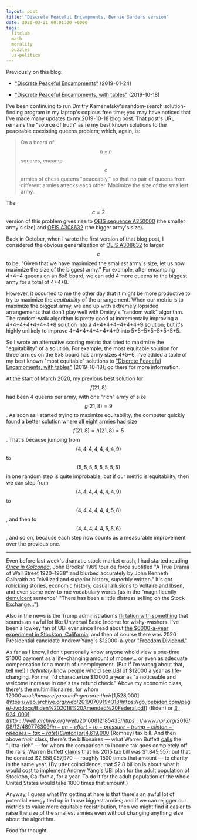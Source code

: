 ```yaml
---
layout: post
title: "Discrete Peaceful Encampments, Bernie Sanders version"
date: 2020-03-21 00:01:00 +0000
tags:
  litclub
  math
  morality
  puzzles
  us-politics
---
```


Previously on this blog:

* ["Discrete Peaceful Encampments"](/blog/2019/01/24/discrete-peaceful-encampments/) (2019-01-24)

* ["Discrete Peaceful Encampments, with tables"](/blog/2019/10/18/discrete-peaceful-encampments-with-tables/) (2019-10-18)

I've been continuing to run Dmitry Kamenetsky's random-search solution-finding program in my laptop's
copious free time; you may have noticed that I've made many updates to my 2019-10-18 blog post.
That post's URL remains the "source of truth" as re my best known solutions to the peaceable coexisting
queens problem; which, again, is:

> On a board of $$n\times n$$ squares, encamp $$c$$ armies of chess queens "peaceably,"
> so that no pair of queens from different armies attacks each other. Maximize the size of
> the smallest army.

The $$c=2$$ version of this problem gives rise to [OEIS sequence A250000](https://oeis.org/A250000)
(the smaller army's size) and [OEIS A308632](https://oeis.org/A308632) (the bigger army's size).

Back in October, when I wrote the first version of that blog post, I considered the obvious generalization
of [OEIS A308632](https://oeis.org/A308632) to larger $$c$$ to be, "Given that we have maximized the
small<i>est</i> army's size, let us now maximize the size of the bigg<i>est</i> army." For example, after
encamping 4+4+4 queens on an 8x8 board, we can add 4 more queens to the biggest army for a total of 4+4+8.

However, it occurred to me the other day that it might be more productive
to try to maximize the _equitability_ of the arrangement. When our metric is to maximize the biggest army,
we end up with extremely lopsided arrangements that don't play well with Dmitry's "random walk" algorithm.
The random-walk algorithm is pretty good at incrementally improving a 4+4+4+4+4+4+4+8 solution into
a 4+4+4+4+4+4+4+9 solution; but it's highly unlikely to improve 4+4+4+4+4+4+4+9 into 5+5+5+5+5+5+5+5.

So I wrote an alternative scoring metric that tried to maximize the "equitability" of a solution. For
example, the most equitable solution for three armies on the 8x8 board has army sizes 4+5+6. I've added
a table of my best known "most equitable" solutions to
["Discrete Peaceful Encampments, with tables"](/blog/2019/10/18/discrete-peaceful-encampments-with-tables/) (2019-10-18);
go there for more information.

At the start of March 2020, my previous best solution for $$f(21,8)$$ had been 4 queens per army,
with one "rich" army of size $$g(21,8)=9$$. As soon as I started trying to maximize equitability, the computer
quickly found a better solution where all eight armies had size $$f(21,8)=h(21,8)=5$$. That's because jumping
from $$(4,4,4,4,4,4,4,9)$$ to $$(5,5,5,5,5,5,5,5)$$ in one random step is quite improbable; but if
our metric is equitability, then we can step from $$(4,4,4,4,4,4,4,9)$$ to $$(4,4,4,4,4,4,5,8)$$,
and then to $$(4,4,4,4,4,5,5,6)$$, and so on, because each step now counts as a measurable improvement
over the previous one.

----

Even before last week's dramatic stock-market crash, I had started reading
[_Once in Golconda_](https://amzn.to/2UaBgZn), John Brooks' 1969
tour de force subtitled "A True Drama of Wall Street 1920–1938" and blurbed accurately
by John Kenneth Galbraith as "civilized and superior history, superbly written."
It's got rollicking stories, economic history, casual allusions to Voltaire and Ibsen,
and even some new-to-me vocabulary words (as in the "magnificently
[demulcent](https://en.wiktionary.org/wiki/demulcent) sentence"
"There has been a little distress selling on the Stock Exchange...").

Also in the news is the Trump administration's [flirtation with something](https://www.bloomberg.com/news/articles/2020-03-18/mnuchin-proposes-500b-in-checks-based-on-income-family-size)
that sounds an awful lot like Universal Basic Income for wishy-washers.
I've been a lowkey fan of UBI ever since I read about
[the $6000-a-year experiment in Stockton, California](https://nymag.com/intelligencer/2019/10/universal-basic-income-stockton-california.html);
and then of course there was 2020 Presidential candidate Andrew Yang's $12000-a-year
["Freedom Dividend."](http://web.archive.org/web/20191230065530/https://www.yang2020.com/what-is-freedom-dividend-faq/)

As far as I know, I don't personally know anyone who'd view a one-time $1000 payment as a life-changing
amount of money... or even as adequate compensation for a month of unemployment.
(But if I'm wrong about that, tell me!)  I _definitely_ know people who'd see UBI of $12000 a year
as life-changing. For me, I'd characterize $12000 a year as "a noticeable and welcome increase
in one's tax refund check."
Above my economic class, there's the multimillionaires, for whom $12000 would be merely
a rounding error on their
[$1,528,000](https://web.archive.org/web/20190709194318/https://go.joebiden.com/page/-/vpdocs/Biden%202018%20Amended%20Federal.pdf) (Biden)
or [$3,624,000](http://web.archive.org/web/20160812185435/https://www.npr.org/2016/08/12/489776309/in-an-effort-to-pressure-trump-clinton-releases-tax-rate) (Clinton)
or [$4,619,000](http://web.archive.org/web/20150211063836/https://www.efile.com/tax-form/tax-history/Mitt-Romney-2010-Tax-Return.pdf) (Romney)
tax bill.
And then above _their_ class, there's the billionaires — what Warren Buffett
[calls](http://web.archive.org/web/20111013171249/http://online.wsj.com/public/resources/documents/buffetletter01.pdf)
the "ultra-rich" — for whom the comparison to income tax goes completely off the rails.
Warren Buffett [claims](http://web.archive.org/web/20161011073515/https://www.businesswire.com/news/home/20161010005859/en/Tax-Facts-Donald-Trump)
that his 2015 tax bill was $1,845,557; but that he donated $2,858,057,970 — roughly 1500 times that amount —
to charity in the same year. (By utter coincidence, that $2.8 billion is about what it would cost to
implement Andrew Yang's UBI plan for the adult population of Stockton, California, for a year.
To do it for the adult population of the whole United States would take 1000 times that amount.)

Anyway, I guess what I'm getting at here is that there's an awful lot of potential energy tied
up in those biggest armies; and if we can rejigger our metrics to value more equitable redistribution,
then we might find it easier to raise the size of the smallest armies even without changing anything else
about the algorithm.

Food for thought.
